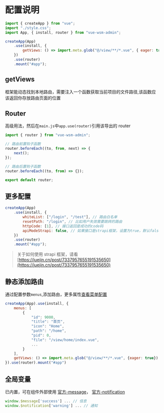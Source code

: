 # 配置说明

```javascript
import { createApp } from "vue";
import "./style.css";
import App, { install, router } from "vue-wsm-admin";

createApp(App)
    .use(install, {
        getViews: () => import.meta.glob("@/view/**/*.vue", { eager: true }),
    })
    .use(router)
    .mount("#app");
```

## getViews

框架能动态找到本地路由，需要注入一个函数获取当前项目的文件路径,该函数应该返回你存放路由页面的位置

## Router

高级用法，然后在`main.js`中`app.use(router)`引用该导出的 router

```javascript
import { router } from "vue-wsm-admin";

// 路由前置钩子函数
router.beforeEach((to, from, next) => {
    next();
});

// 路由后置钩子函数
router.beforeEach((to, from) => {});

export default router;
```

## 更多配置

```javascript
createApp(App)
    .use(install, {
        whiteList: ["/login", "/test"], // 路由白名单
        resetPath: "/login", // 比如用户失效需要跳转的路由
        httpCode: [1], // 接口返回是成功的code码
        apiModeStrapi: false, // 如果接口是strapi框架，设置为true，默认false
    })
    .use(router)
    .mount("#app");
```

> 关于如何使用 strapi 框架，请看[https://juejin.cn/post/7337957655191535650](https://juejin.cn/post/7337957655191535650)

## 静态添加路由

通过配置参数`menus`,添加路由，更多属性[查看菜单配置](/guide/menu.html#菜单配置)

```javascript
createApp(App).use(install, {
    menus: [
        {
            "id": 9000,
            "title": "首页",
            "icon": "Home",
            "path": "/home",
            "pid": 0,
            "file": "/view/home/index.vue",
            ...
        }
    ],
    getViews: () => import.meta.glob("@/view/**/*.vue", {eager: true})
}).use(router).mount("#app")
```

## 全局变量

已内置，可在组件外部使用
[官方-message](https://www.naiveui.com/zh-CN/os-theme/components/message)，
[官方-notification](https://www.naiveui.com/zh-CN/os-theme/components/notification)

```javascript
window.$message['success'] ... // 信息
window.$notification['warning'] ... // 通知
```

